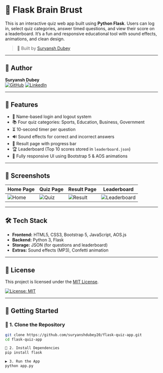 # 🧠 Flask Brain Brust

This is an interactive quiz web app built using **Python Flask**. Users can log in, select quiz categories, answer timed questions, and view their score on a leaderboard. It’s a fun and responsive educational tool with sound effects, animations, and clean design.

> 🚀 Built by [Suryansh Dubey](https://github.com/suryanshdubey20)

---

## 👤 Author

**Suryansh Dubey**  
[![GitHub](https://img.shields.io/badge/GitHub-%2312100E.svg?style=flat&logo=github&logoColor=white)](https://github.com/suryanshdubey20)
[![LinkedIn](https://img.shields.io/badge/LinkedIn-%230077B5.svg?style=flat&logo=linkedin&logoColor=white)](https://www.linkedin.com/in/suryansh-dubey)

---

## 🎯 Features

- 🔐 Name-based login and logout system
- 📚 Four quiz categories: Sports, Education, Business, Government
- ⏳ 10-second timer per question
- 🔊 Sound effects for correct and incorrect answers
- 🧾 Result page with progress bar
- 🏆 Leaderboard (Top 10 scores stored in `leaderboard.json`)
- 🎨 Fully responsive UI using Bootstrap 5 & AOS animations

---

## 📸 Screenshots

| Home Page | Quiz Page | Result Page | Leaderboard |
|-----------|-----------|-------------|-------------|
| ![Home](static/images/preview_home.png) | ![Quiz](static/images/preview_quiz.png) | ![Result](static/images/preview_result.png) | ![Leaderboard](static/images/preview_leaderboard.png) |

---

## 🛠️ Tech Stack

- **Frontend:** HTML5, CSS3, Bootstrap 5, JavaScript, AOS.js
- **Backend:** Python 3, Flask
- **Storage:** JSON (for questions and leaderboard)
- **Extras:** Sound effects (MP3), Confetti animation

---

## 📄 License

This project is licensed under the [MIT License](LICENSE).

[![License: MIT](https://img.shields.io/badge/License-MIT-yellow.svg)](https://opensource.org/licenses/MIT)


---



## 🚀 Getting Started

### 📁 1. Clone the Repository
```bash
git clone https://github.com/suryanshdubey20/flask-quiz-app.git
cd flask-quiz-app

🐍 2. Install Dependencies
pip install flask

▶️ 3. Run the App
python app.py
